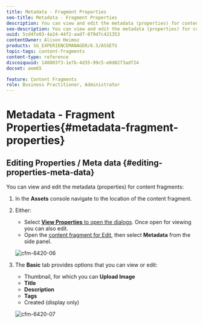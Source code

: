```yaml
---
title: Metadata - Fragment Properties
seo-title: Metadata - Fragment Properties
description: You can view and edit the metadata (properties) for content fragments.
seo-description: You can view and edit the metadata (properties) for content fragments.
uuid: 5cd4fe03-4a24-44f2-aad7-079d7c421353
contentOwner: Alison Heimoz
products: SG_EXPERIENCEMANAGER/6.5/ASSETS
topic-tags: content-fragments
content-type: reference
discoiquuid: 148803f3-1e7b-4d35-99c5-e0d82f3adf24
docset: aem65

feature: Content Fragments
role: Business Practitioner, Administrator
---
```


# Metadata - Fragment Properties{#metadata-fragment-properties}

## Editing Properties / Meta data {#editing-properties-meta-data}

You can view and edit the metadata (properties) for content fragments:

1. In the **Assets** console navigate to the location of the content fragment.
1. Either:

    * Select [**View Properties** to open the dialogs](/help/assets/manage-assets.md#editing-properties). Once open for viewing you can also edit.
    * Open the [content fragment for Edit](/help/assets/content-fragments/content-fragments-managing.md#opening-the-fragment-editor), then select **Metadata** from the side panel.

   ![cfm-6420-06](assets/cfm-6420-06.png)

1. The **Basic** tab provides options that you can view or edit:

    * Thumbnail, for which you can **Upload Image**
    * **Title**
    * **Description**
    * **Tags**
    * Created (display only)

   ![cfm-6420-07](assets/cfm-6420-07.png)

